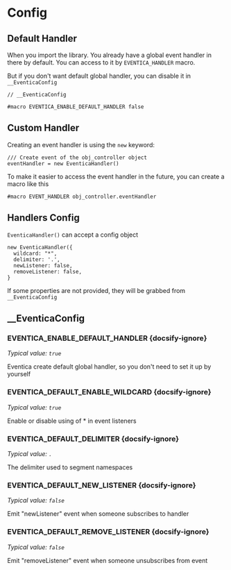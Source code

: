 # Config

## Default Handler

When you import the library. You already have a global event handler in there by default.
You can access to it by `EVENTICA_HANDLER` macro.

But if you don't want default global handler, you can disable it in `__EventicaConfig`
```gml
// __EventicaConfig

#macro EVENTICA_ENABLE_DEFAULT_HANDLER false
```

## Custom Handler

Creating an event handler is using the `new` keyword:
```gml
/// Create event of the obj_controller object
eventHandler = new EventicaHandler()
```

To make it easier to access the event handler in the future, you can create a macro like this
```gml
#macro EVENT_HANDLER obj_controller.eventHandler
```

## Handlers Config

`EventicaHandler()` can accept a config object

```gml
new EventicaHandler({
  wildcard: "*",
  delimiter: '.', 
  newListener: false, 
  removeListener: false, 
}
```

If some properties are not provided, they will be grabbed from `__EventicaConfig`

## __EventicaConfig

### EVENTICA_ENABLE_DEFAULT_HANDLER {docsify-ignore}

*Typical value: `true`*

Eventica create default global handler, so you don't need to set it up by yourself

### EVENTICA_DEFAULT_ENABLE_WILDCARD {docsify-ignore}

*Typical value: `true`*

Enable or disable using of * in event listeners

### EVENTICA_DEFAULT_DELIMITER {docsify-ignore}

*Typical value: `.`*

The delimiter used to segment namespaces

### EVENTICA_DEFAULT_NEW_LISTENER {docsify-ignore}

*Typical value: `false`*

Emit "newListener" event when someone subscribes to handler

### EVENTICA_DEFAULT_REMOVE_LISTENER {docsify-ignore}

*Typical value: `false`*

Emit "removeListener" event when someone unsubscribes from event
